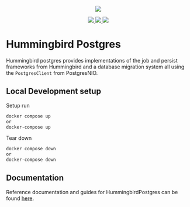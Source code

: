 <p align="center">
<picture>
  <source media="(prefers-color-scheme: dark)" srcset="https://github.com/hummingbird-project/hummingbird/assets/9382567/48de534f-8301-44bd-b117-dfb614909efd">
  <img src="https://github.com/hummingbird-project/hummingbird/assets/9382567/e371ead8-7ca1-43e3-8077-61d8b5eab879">
</picture>
</p>  
<p align="center">
<a href="https://swift.org">
  <img src="https://img.shields.io/badge/swift-5.9-brightgreen.svg"/>
</a>
<a href="https://github.com/hummingbird-project/hummingbird-postgres/actions?query=workflow%3ACI">
  <img src="https://github.com/hummingbird-project/hummingbird-postgres/actions/workflows/ci.yml/badge.svg?branch=main"/>
</a>
<a href="https://discord.gg/7ME3nZ7mP2">
  <img src="https://img.shields.io/badge/chat-discord-brightgreen.svg"/>
</a>
</p>

# Hummingbird Postgres

Hummingbird postgres provides implementations of the job and persist frameworks from Hummingbird and a database migration system all using the `PostgresClient` from PostgresNIO.

## Local Development setup

Setup run
```sh
docker compose up
or 
docker-compose up
```
Tear down

```sh
docker compose down
or
docker-compose down
```

## Documentation

Reference documentation and guides for HummingbirdPostgres can be found [here](https://docs.hummingbird.codes/2.0/documentation/hummingbirdpostgres).
